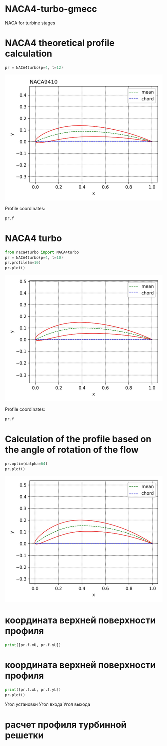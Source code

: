 # NACA4-turbo-gmecc
NACA for turbine stages


# NACA4 theoretical profile calculation
```python
pr = NACA4turbo(p=4, t=12)
```
![NACA4camb](images/NACA4camb.jpg)

Profile coordinates:

```python
pr.f
```

# NACA4 turbo

```python
from naca4turbo import NACA4turbo
pr = NACA4turbo(p=4, t=10)
pr.profile(m=10)
pr.plot()
```

![NACA4-turbo](images/NACA4-turbo.jpg)

Profile coordinates:

```python
pr.f
```


# Calculation of the profile based on the angle of rotation of the flow

```python
pr.optim(dalpha=64)
pr.plot()
```
![NACA4-turbo-alpha](images/NACA4-turbo-alpha.jpg)


# координата верхней поверхности профиля
```python
print([pr.f.xU, pr.f.yU])
```

# координата верхней поверхности профиля
```python
print([pr.f.xL, pr.f.yL])
pr.plot()
```

Угол установки
Угол входа
Угол выхода

# расчет профиля турбинной решетки